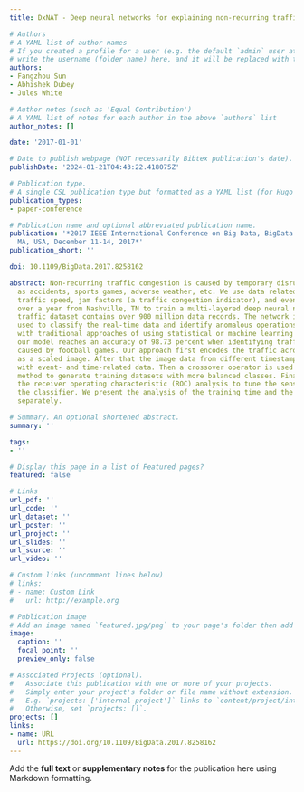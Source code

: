 ```yaml
---
title: DxNAT - Deep neural networks for explaining non-recurring traffic congestion

# Authors
# A YAML list of author names
# If you created a profile for a user (e.g. the default `admin` user at `content/authors/admin/`), 
# write the username (folder name) here, and it will be replaced with their full name and linked to their profile.
authors:
- Fangzhou Sun
- Abhishek Dubey
- Jules White

# Author notes (such as 'Equal Contribution')
# A YAML list of notes for each author in the above `authors` list
author_notes: []

date: '2017-01-01'

# Date to publish webpage (NOT necessarily Bibtex publication's date).
publishDate: '2024-01-21T04:43:22.418075Z'

# Publication type.
# A single CSL publication type but formatted as a YAML list (for Hugo requirements).
publication_types:
- paper-conference

# Publication name and optional abbreviated publication name.
publication: '*2017 IEEE International Conference on Big Data, BigData 2017, Boston,
  MA, USA, December 11-14, 2017*'
publication_short: ''

doi: 10.1109/BigData.2017.8258162

abstract: Non-recurring traffic congestion is caused by temporary disruptions, such
  as accidents, sports games, adverse weather, etc. We use data related to real-time
  traffic speed, jam factors (a traffic congestion indicator), and events collected
  over a year from Nashville, TN to train a multi-layered deep neural network. The
  traffic dataset contains over 900 million data records. The network is thereafter
  used to classify the real-time data and identify anomalous operations. Compared
  with traditional approaches of using statistical or machine learning techniques,
  our model reaches an accuracy of 98.73 percent when identifying traffic congestion
  caused by football games. Our approach first encodes the traffic across a region
  as a scaled image. After that the image data from different timestamps is fused
  with event- and time-related data. Then a crossover operator is used as a data augmentation
  method to generate training datasets with more balanced classes. Finally, we use
  the receiver operating characteristic (ROC) analysis to tune the sensitivity of
  the classifier. We present the analysis of the training time and the inference time
  separately.

# Summary. An optional shortened abstract.
summary: ''

tags:
- ''

# Display this page in a list of Featured pages?
featured: false

# Links
url_pdf: ''
url_code: ''
url_dataset: ''
url_poster: ''
url_project: ''
url_slides: ''
url_source: ''
url_video: ''

# Custom links (uncomment lines below)
# links:
# - name: Custom Link
#   url: http://example.org

# Publication image
# Add an image named `featured.jpg/png` to your page's folder then add a caption below.
image:
  caption: ''
  focal_point: ''
  preview_only: false

# Associated Projects (optional).
#   Associate this publication with one or more of your projects.
#   Simply enter your project's folder or file name without extension.
#   E.g. `projects: ['internal-project']` links to `content/project/internal-project/index.md`.
#   Otherwise, set `projects: []`.
projects: []
links:
- name: URL
  url: https://doi.org/10.1109/BigData.2017.8258162
---
```


Add the **full text** or **supplementary notes** for the publication here using Markdown formatting.
